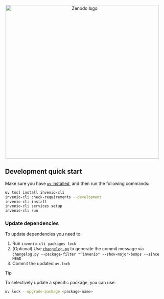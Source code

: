 <div align="center">
  <picture>
    <source media="(prefers-color-scheme: dark)" srcset="https://about.zenodo.org/static/img/logos/zenodo-white-border.svg">
    <source media="(prefers-color-scheme: light)" srcset="https://about.zenodo.org/static/img/logos/zenodo-black-border.svg">
    <img alt="Zenodo logo" src="https://about.zenodo.org/static/img/logos/zenodo-white-border.svg" width="500">
  </picture>
</div>

## Development quick start

Make sure you have [`uv` installed](https://docs.astral.sh/uv/getting-started/installation/#standalone-installer), and then run the following commands:

```bash
uv tool install invenio-cli
invenio-cli check-requirements --development
invenio-cli install
invenio-cli services setup
invenio-cli run
```

### Update dependencies

To update dependencies you need to:

1. Run `invenio-cli packages lock`
2. (Optional) Use [`changelog.py`](https://github.com/slint/changelog.py) to generate the commit message via `changelog.py --package-filter "^invenio" --show-major-bumps --since HEAD`
3. Commit the updated `uv.lock`

> [!TIP]
> To selectively update a specific package, you can use:
>
> ```bash
> uv lock --upgrade-package <package-name>
> ```
